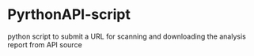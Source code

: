 # PyrthonAPI-script
python script to submit a URL for scanning and downloading the analysis report from API source 
